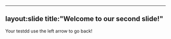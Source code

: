 ----
layout:slide
title:"Welcome to our second slide!"
----
Your testdd
use the left arrow to go back!
